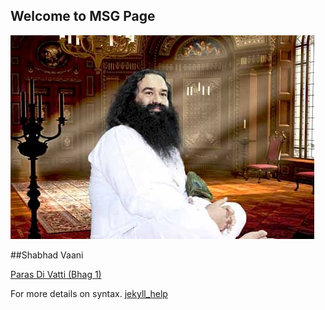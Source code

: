 ## Welcome to MSG Page

![Guru Gurmeet Ram Rahim Singh Insan](docs/assests/images/1_guru_gurmeet_ram_rahim.jpg)


##Shabhad Vaani

[Paras Di Vatti (Bhag 1)](./data/Paras_Di_Vatti_Bhag_1.md)


For more details on syntax. [jekyll_help](jekyll_help.md)